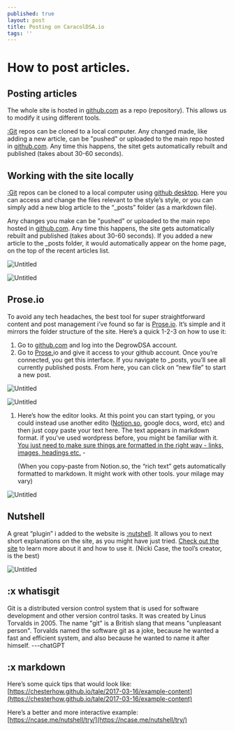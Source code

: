 ```yaml
---
published: true
layout: post
title: Posting on CaracolDSA.io
tags: ''
---
```

# How to post articles.

## Posting articles

The whole site is hosted in [github.com](notion://www.notion.so/github.com) as a repo (repository). This allows us to modify it using different tools.

[:Git](#whatisgit) repos can be cloned to a local computer. Any changed made, like adding a new article, can be "pushed" or uploaded to the main repo hosted in [github.com](http://github.com/). Any time this happens, the sitet gets automatically rebuilt and published (takes about 30-60 seconds).

## Working with the site locally

[:Git](notion://www.notion.so/How-to-post-articles-4ba68e7f69894dcdab40b4ddaf7d756b#whatisgit) repos can be cloned to a local computer using [github desktop](https://desktop.github.com/). Here you can access and change the files relevant to the style’s style, or you can simply add a new blog article to the “_posts” folder (as a markdown file). 

Any changes you make can be "pushed" or uploaded to the main repo hosted in [github.com](http://github.com/). Any time this happens, the site gets automatically rebuilt and published (takes about 30-60 seconds). If you added a new article to the _posts folder, it would automatically appear on the home page, on the top of the recent articles list. 

![Untitled](https://s3-us-west-2.amazonaws.com/secure.notion-static.com/15bfca75-bdda-41b5-889a-8220e36afc15/Untitled.png)

![Untitled](https://s3-us-west-2.amazonaws.com/secure.notion-static.com/7abda338-3c74-41e2-ae34-0685619522dd/Untitled.png)

## Prose.io

To avoid any tech headaches, the best tool for super straightforward content and post management i’ve found so far is [Prose.io](http://Prose.io). It’s simple and it mirrors the folder structure of the site. Here’s a quick 1-2-3 on how to use it:

1. Go to [github.com](http://github.com) and log into the DegrowDSA account.
2. Go to [Prose.](http://Prose.IO)io and give it access to your github account. Once you’re connected, you get this interface. If you navigate to _posts, you’ll see all currently published posts. From here, you can click on “new file” to start a new post. 

![Untitled](https://s3-us-west-2.amazonaws.com/secure.notion-static.com/db3e3a80-e9d9-4ae9-ba43-0880aa19e73d/Untitled.png)

![Untitled](https://s3-us-west-2.amazonaws.com/secure.notion-static.com/911f6818-51e8-41f8-a215-2272864f94a2/Untitled.png)

1. Here’s how the editor looks. At this point you can start typing, or you could instead use another edito ([Notion.so](http://Notion.so), google docs, word, etc) and then just copy paste your text here. The text appears in markdown format. if you’ve used wordpress before, you might be familiar with it. [You just need to make sure things are formatted in the right way - links, images, headings etc.](#markdown) - 
    
    (When you copy-paste from Notion.so, the “rich text” gets automatically formatted to markdown. It might work with other tools. your milage may vary)
    

![Untitled](https://s3-us-west-2.amazonaws.com/secure.notion-static.com/1272ab8f-acbf-4036-b794-d0c3e2659411/Untitled.png)

## Nutshell

A great “plugin” i added to the website is [:nutshell](https://ncase.me/nutshell/#WhatIsNutshell). It allows you to next short explanations on the  site, as you might have just tried. [Check out the site](https://ncase.me/nutshell) to learn more about it and how to use it. (Nicki Case, the tool’s creator, is the best)

![Untitled](https://s3-us-west-2.amazonaws.com/secure.notion-static.com/22d426d4-295a-4c0c-a649-5f0bea72181a/Untitled.png)

## :x whatisgit

Git is a distributed version control system that is used for software development and other version control tasks. It was created by Linus Torvalds in 2005. The name "git" is a British slang that means "unpleasant person". Torvalds named the software git as a joke, because he wanted a fast and efficient system, and also because he wanted to name it after himself. ---chatGPT

## :x markdown

Here’s some quick tips that would look like: [https://chesterhow.github.io/tale/2017-03-16/example-content](https://chesterhow.github.io/tale/2017-03-16/example-content)

Here’s a better and more interactive example: [https://ncase.me/nutshell/try/](https://ncase.me/nutshell/try/)